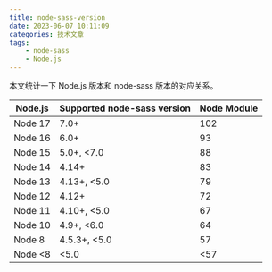 ```yaml
---
title: node-sass-version
date: 2023-06-07 10:11:09
categories: 技术文章
tags:
    - node-sass
    - Node.js
---
```


本文统计一下 Node.js 版本和 node-sass 版本的对应关系。

<!-- more -->

| Node.js | Supported node-sass version | Node Module |
| ------- | --------------------------- | ----------- |
| Node 17 | 7.0+                        | 102         |
| Node 16 | 6.0+                        | 93          |
| Node 15 | 5.0+, <7.0                  | 88          |
| Node 14 | 4.14+                       | 83          |
| Node 13 | 4.13+, <5.0                 | 79          |
| Node 12 | 4.12+                       | 72          |
| Node 11 | 4.10+, <5.0                 | 67          |
| Node 10 | 4.9+, <6.0                  | 64          |
| Node 8  | 4.5.3+, <5.0                | 57          |
| Node <8 | <5.0                        | <57         |